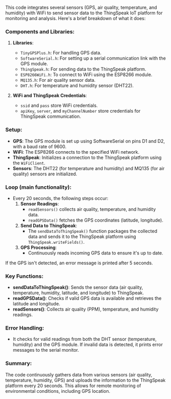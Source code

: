 This code integrates several sensors (GPS, air quality, temperature, and humidity) with WiFi to send sensor data to the ThingSpeak IoT platform for monitoring and analysis. Here's a brief breakdown of what it does:

### Components and Libraries:
1. **Libraries**:
   - `TinyGPSPlus.h`: For handling GPS data.
   - `SoftwareSerial.h`: For setting up a serial communication link with the GPS module.
   - `ThingSpeak.h`: For sending data to the ThingSpeak platform.
   - `ESP8266WiFi.h`: To connect to WiFi using the ESP8266 module.
   - `MQ135.h`: For air quality sensor data.
   - `DHT.h`: For temperature and humidity sensor (DHT22).

2. **WiFi and ThingSpeak Credentials**:
   - `ssid` and `pass` store WiFi credentials.
   - `apiKey`, `server`, and `myChannelNumber` store credentials for ThingSpeak communication.

### Setup:
- **GPS**: The GPS module is set up using SoftwareSerial on pins D1 and D2, with a baud rate of 9600.
- **WiFi**: The ESP8266 connects to the specified WiFi network.
- **ThingSpeak**: Initializes a connection to the ThingSpeak platform using the `WiFiClient`.
- **Sensors**: The DHT22 (for temperature and humidity) and MQ135 (for air quality) sensors are initialized.

### Loop (main functionality):
- Every 20 seconds, the following steps occur:
  1. **Sensor Readings**: 
     - `readSensors()` collects air quality, temperature, and humidity data.
     - `readGPSData()` fetches the GPS coordinates (latitude, longitude).
  2. **Send Data to ThingSpeak**:
     - The `sendDataToThingSpeak()` function packages the collected data and sends it to the ThingSpeak platform using `ThingSpeak.writeFields()`.
  3. **GPS Processing**:
     - Continuously reads incoming GPS data to ensure it's up to date.

If the GPS isn't detected, an error message is printed after 5 seconds.

### Key Functions:
- **sendDataToThingSpeak()**: Sends the sensor data (air quality, temperature, humidity, latitude, and longitude) to ThingSpeak.
- **readGPSData()**: Checks if valid GPS data is available and retrieves the latitude and longitude.
- **readSensors()**: Collects air quality (PPM), temperature, and humidity readings.

### Error Handling:
- It checks for valid readings from both the DHT sensor (temperature, humidity) and the GPS module. If invalid data is detected, it prints error messages to the serial monitor.

### Summary:
The code continuously gathers data from various sensors (air quality, temperature, humidity, GPS) and uploads the information to the ThingSpeak platform every 20 seconds. This allows for remote monitoring of environmental conditions, including GPS location.
